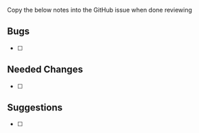 Copy the below notes into the GitHub issue when done reviewing
## Bugs

- [ ] 

## Needed Changes

- [ ] 

## Suggestions

- [ ] 